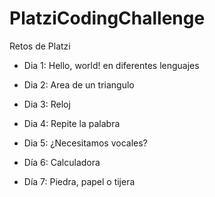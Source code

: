 # PlatziCodingChallenge
Retos de Platzi

- Dia 1: Hello, world! en diferentes lenguajes

- Dia 2: Area de un triangulo

- Dia 3: Reloj

- Dia 4: Repite la palabra

- Dia 5: ¿Necesitamos vocales?

- Día 6: Calculadora

- Día 7: Piedra, papel o tijera